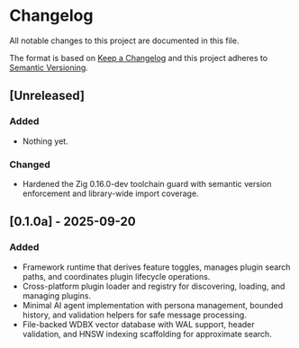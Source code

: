 # Changelog

All notable changes to this project are documented in this file.

The format is based on [Keep a Changelog](https://keepachangelog.com/en/1.0.0/) and this project adheres to [Semantic Versioning](https://semver.org/spec/v2.0.0.html).

## [Unreleased]

### Added
- Nothing yet.

### Changed
- Hardened the Zig 0.16.0-dev toolchain guard with semantic version enforcement and library-wide import coverage.

## [0.1.0a] - 2025-09-20

### Added
- Framework runtime that derives feature toggles, manages plugin search paths, and coordinates plugin lifecycle operations.
- Cross-platform plugin loader and registry for discovering, loading, and managing plugins.
- Minimal AI agent implementation with persona management, bounded history, and validation helpers for safe message processing.
- File-backed WDBX vector database with WAL support, header validation, and HNSW indexing scaffolding for approximate search.
